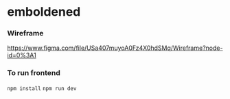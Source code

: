 # emboldened

### Wireframe
https://www.figma.com/file/USa407muyoA0Fz4X0hdSMq/Wireframe?node-id=0%3A1

### To run frontend
`npm install`
`npm run dev`

